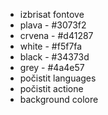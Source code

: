 - izbrisat fontove
- plava - #3073f2
- crvena - #d41287
- white - #f5f7fa
- black - #34373d
- grey - #4a4e57
- počistit languages
- počistit actione
- background colore